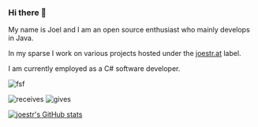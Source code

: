### Hi there 👋

My name is Joel and I am an open source enthusiast who mainly develops in Java. 

In my sparse I work on various projects hosted under the [joestr.at](https://github.com/joestrhq) label.

I am currently employed as a C# software developer.

![fsf](https://img.shields.io/badge/Free_Software_Foundation-Friends_Member-800000)
  
![receives](https://img.shields.io/liberapay/receives/joestr.svg?logo=liberapay)
![gives](https://img.shields.io/liberapay/gives/joestr.svg?logo=liberapay)

[![joestr's GitHub stats](https://github-readme-stats.vercel.app/api?username=joestr)](https://github.com/anuraghazra/github-readme-stats)
<!--
**joestr/joestr** is a ✨ _special_ ✨ repository because its `README.md` (this file) appears on your GitHub profile.

Here are some ideas to get you started:

- 🔭 I’m currently working on ...
- 🌱 I’m currently learning ...
- 👯 I’m looking to collaborate on ...
- 🤔 I’m looking for help with ...
- 💬 Ask me about ...
- 📫 How to reach me: ...
- 😄 Pronouns: ...
- ⚡ Fun fact: ...
-->
